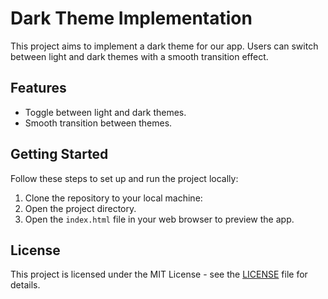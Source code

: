 # Dark Theme Implementation

This project aims to implement a dark theme for our app. Users can switch between light and dark themes with a smooth transition effect.

## Features

- Toggle between light and dark themes.
- Smooth transition between themes.

## Getting Started

Follow these steps to set up and run the project locally:

1. Clone the repository to your local machine:
2. Open the project directory.
3. Open the `index.html` file in your web browser to preview the app.

## License

This project is licensed under the MIT License - see the [LICENSE](LICENSE) file for details.
